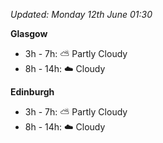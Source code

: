 *Updated: Monday 12th June 01:30*

**Glasgow**

* 3h - 7h: :partly_sunny: Partly Cloudy
* 8h - 14h: :cloud: Cloudy

**Edinburgh**

* 3h - 7h: :partly_sunny: Partly Cloudy
* 8h - 14h: :cloud: Cloudy
